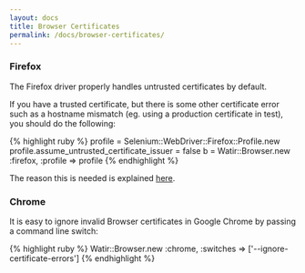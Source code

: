 ```yaml
---
layout: docs
title: Browser Certificates
permalink: /docs/browser-certificates/
---
```


### Firefox

The Firefox driver properly handles untrusted certificates by default.

If you have a trusted certificate, but there is some other certificate error such as a hostname mismatch (eg. using a production certificate in test), you should do the following:

{% highlight ruby %}
profile = Selenium::WebDriver::Firefox::Profile.new
profile.assume_untrusted_certificate_issuer = false
b = Watir::Browser.new :firefox, :profile => profile
{% endhighlight %}

The reason this is needed is explained [here](http://code.google.com/p/selenium/wiki/UntrustedSSLCertificates#Implementation_details).

### Chrome

It is easy to ignore invalid Browser certificates in Google Chrome by passing a command line switch:

{% highlight ruby %}
Watir::Browser.new :chrome, :switches => ['--ignore-certificate-errors']
{% endhighlight %}
